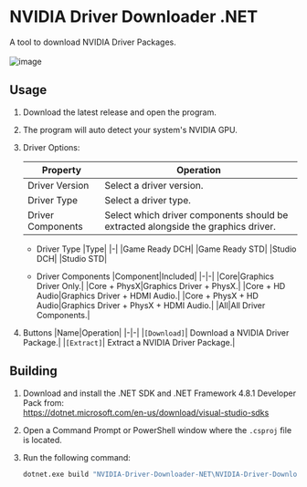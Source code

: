 # NVIDIA Driver Downloader .NET
A tool to download NVIDIA Driver Packages.<br><br>
![image](https://github.com/Aetopia/NVIDIA-Driver-Downloader-NET/assets/41850963/32644629-73d5-415a-9d0f-e4ab2542bfc3)

## Usage
1. Download the latest release and open the program.
2. The program will auto detect your system's NVIDIA GPU.
3. Driver Options: 

    |Property|Operation|
    |-|-|
    |Driver Version|Select a driver version.
    |Driver Type|Select a driver type.
    |Driver Components|Select which driver components should be extracted alongside the graphics driver. 

    - Driver Type
        |Type|
        |-|
        |Game Ready DCH| 
        |Game Ready STD|
        |Studio DCH|
        |Studio STD|

    - Driver Components
        |Component|Included|
        |-|-|
        |Core|Graphics Driver Only.|
        |Core + PhysX|Graphics Driver + PhysX.|
        |Core + HD Audio|Graphics Driver + HDMI Audio.|
        |Core + PhysX + HD Audio|Graphics Driver + PhysX + HDMI Audio.|
        |All|All Driver Components.|
4. Buttons
    |Name|Operation|
    |-|-|
    |`[Download]`| Download a NVIDIA Driver Package.|
    |`[Extract]`| Extract a NVIDIA Driver Package.|

## Building
1. Download and install the .NET SDK and .NET Framework 4.8.1 Developer Pack from:<br>https://dotnet.microsoft.com/en-us/download/visual-studio-sdks
2. Open a Command Prompt or PowerShell window where the `.csproj` file is located.
3. Run the following command:

    ```cmd
    dotnet.exe build "NVIDIA-Driver-Downloader-NET\NVIDIA-Driver-Downloader-NET.csproj" --configuration Release
    ```
